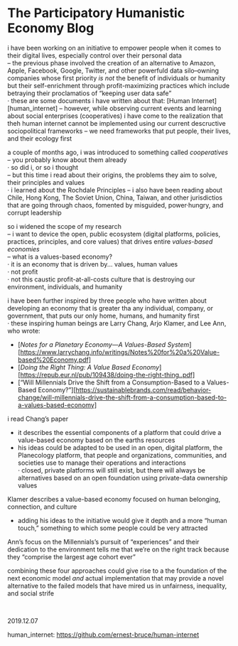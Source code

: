 # The Participatory Humanistic Economy Blog

i have been working on an initiative to empower people when it comes to their digital lives, especially control over their personal data  
– the previous phase involved the creation of an alternative to Amazon, Apple, Facebook, Google, Twitter, and other powerfuld data silo–owning companies whose first priority *is not* the benefit of individuals or humanity but their self-enrichment through profit-maximizing practices which include betraying their proclamatios of “keeping user data safe”  
· these are some documents i have written about that: [Human Internet][human_internet]
– however, while observing current events and learning about social enterprises (cooperatives) i have come to the realization that theh human internet cannot be implemented using our current descructive sociopolitical frameworks
– we need frameworks that put people, their lives, and their ecology first  

a couple of months ago, i was introduced to something called *cooperatives*  
– you probably know about them already  
· so did i, or so i thought  
– but this time i read about their origins, the problems they aim to solve, their principles and values  
· i learned about the Rochdale Principles
– i also have been reading about Chile, Hong Kong, The Soviet Union, China, Taiwan, and other jurisdictios that are going through chaos, fomented by misguided, power·hungry, and corrupt leadership

so i widened the scope of my research  
– i want to device the open, public ecosystem (digital platforms, policies, practices, principles, and core values) that drives entire *values-based economies*  
– what is a values-based economy?  
· it is an economy that is driven by... values, human values  
· not profit  
· not this caustic profit-at-all-costs culture that is destroying our environment, individuals, and humanity  

i have been further inspired by three people who have written about developing an economy that is greater tha any individual, company, or government, that puts our only home, humans, and humanity first  
· these inspiring human beings are Larry Chang, Arjo Klamer, and Lee Ann, who wrote:

* [*Notes for a Planetary Economy—A Values-Based System*][https://www.larrychang.info/writings/Notes%20for%20a%20Value-based%20Economy.pdf]  
* [*Doing the Right Thing: A Value Based Economy*][https://repub.eur.nl/pub/109438/doing-the-right-thing..pdf]  
* [“Will Millennials Drive the Shift from a Consumption-Based to a Values-Based Economy?”][https://sustainablebrands.com/read/behavior-change/will-millennials-drive-the-shift-from-a-consumption-based-to-a-values-based-economy]


i read Chang’s paper  
- it describes the essential components of a platform that could drive a value-based economy based on the earths resources  
- his ideas could be adapted to be used in an open, digital platform, the Planecology platform, that people and organizations, communities, and societies use to manage their operations and interactions  
· closed, private platforms will still exist, but there will always be alternatives based on an open foundation using private-data ownership values  

Klamer describes a value-based economy focused on human belonging, connection, and culture  
- adding his ideas to the initiative would give it depth and a more “human touch,” something to which some people could be very attracted  

Ann’s focus on the Millennials’s pursuit of “experiences” and their dedication to the environment tells me that we’re on the right track because they “comprise the largest age cohort ever”  

combining these four approaches could give rise to a the foundation of the next economic model *and* actual implementation that may provide a novel alternative to the failed models that have mired us in unfairness, inequality, and social strife  


&nbsp;
&nbsp;
&nbsp;

2019.12.07


human_internet: https://github.com/ernest-bruce/human-internet
